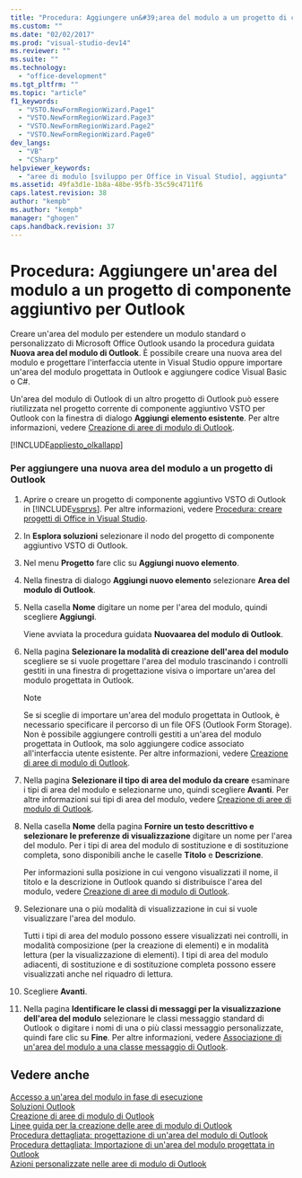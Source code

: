 ```yaml
---
title: "Procedura: Aggiungere un&#39;area del modulo a un progetto di componente aggiuntivo per Outlook | Microsoft Docs"
ms.custom: ""
ms.date: "02/02/2017"
ms.prod: "visual-studio-dev14"
ms.reviewer: ""
ms.suite: ""
ms.technology: 
  - "office-development"
ms.tgt_pltfrm: ""
ms.topic: "article"
f1_keywords: 
  - "VSTO.NewFormRegionWizard.Page1"
  - "VSTO.NewFormRegionWizard.Page3"
  - "VSTO.NewFormRegionWizard.Page2"
  - "VSTO.NewFormRegionWizard.Page0"
dev_langs: 
  - "VB"
  - "CSharp"
helpviewer_keywords: 
  - "aree di modulo [sviluppo per Office in Visual Studio], aggiunta"
ms.assetid: 49fa3d1e-1b8a-48be-95fb-35c59c4711f6
caps.latest.revision: 38
author: "kempb"
ms.author: "kempb"
manager: "ghogen"
caps.handback.revision: 37
---
```

# Procedura: Aggiungere un&#39;area del modulo a un progetto di componente aggiuntivo per Outlook
  Creare un'area del modulo per estendere un modulo standard o personalizzato di Microsoft Office Outlook usando la procedura guidata **Nuova area del modulo di Outlook**. È possibile creare una nuova area del modulo e progettare l'interfaccia utente in Visual Studio oppure importare un'area del modulo progettata in Outlook e aggiungere codice Visual Basic o C\#.  
  
 Un'area del modulo di Outlook di un altro progetto di Outlook può essere riutilizzata nel progetto corrente di componente aggiuntivo VSTO per Outlook con la finestra di dialogo **Aggiungi elemento esistente**. Per altre informazioni, vedere [Creazione di aree di modulo di Outlook](../vsto/creating-outlook-form-regions.md).  
  
 [!INCLUDE[appliesto_olkallapp](../vsto/includes/appliesto-olkallapp-md.md)]  
  
### Per aggiungere una nuova area del modulo a un progetto di Outlook  
  
1.  Aprire o creare un progetto di componente aggiuntivo VSTO di Outlook in [!INCLUDE[vsprvs](../sharepoint/includes/vsprvs-md.md)]. Per altre informazioni, vedere [Procedura: creare progetti di Office in Visual Studio](../vsto/how-to-create-office-projects-in-visual-studio.md).  
  
2.  In **Esplora soluzioni** selezionare il nodo del progetto di componente aggiuntivo VSTO di Outlook.  
  
3.  Nel menu **Progetto** fare clic su **Aggiungi nuovo elemento**.  
  
4.  Nella finestra di dialogo **Aggiungi nuovo elemento** selezionare **Area del modulo di Outlook**.  
  
5.  Nella casella **Nome** digitare un nome per l'area del modulo, quindi scegliere **Aggiungi**.  
  
     Viene avviata la procedura guidata **Nuovaarea del modulo di Outlook**.  
  
6.  Nella pagina **Selezionare la modalità di creazione dell'area del modulo** scegliere se si vuole progettare l'area del modulo trascinando i controlli gestiti in una finestra di progettazione visiva o importare un'area del modulo progettata in Outlook.  
  
    > [!NOTE]  
    >  Se si sceglie di importare un'area del modulo progettata in Outlook, è necessario specificare il percorso di un file OFS \(Outlook Form Storage\). Non è possibile aggiungere controlli gestiti a un'area del modulo progettata in Outlook, ma solo aggiungere codice associato all'interfaccia utente esistente. Per altre informazioni, vedere [Creazione di aree di modulo di Outlook](../vsto/creating-outlook-form-regions.md).  
  
7.  Nella pagina **Selezionare il tipo di area del modulo da creare** esaminare i tipi di area del modulo e selezionarne uno, quindi scegliere **Avanti**. Per altre informazioni sui tipi di area del modulo, vedere [Creazione di aree di modulo di Outlook](../vsto/creating-outlook-form-regions.md).  
  
8.  Nella casella **Nome** della pagina **Fornire un testo descrittivo e selezionare le preferenze di visualizzazione** digitare un nome per l'area del modulo. Per i tipi di area del modulo di sostituzione e di sostituzione completa, sono disponibili anche le caselle **Titolo** e **Descrizione**.  
  
     Per informazioni sulla posizione in cui vengono visualizzati il nome, il titolo e la descrizione in Outlook quando si distribuisce l'area del modulo, vedere [Creazione di aree di modulo di Outlook](../vsto/creating-outlook-form-regions.md).  
  
9. Selezionare una o più modalità di visualizzazione in cui si vuole visualizzare l'area del modulo.  
  
     Tutti i tipi di area del modulo possono essere visualizzati nei controlli, in modalità composizione \(per la creazione di elementi\) e in modalità lettura \(per la visualizzazione di elementi\). I tipi di area del modulo adiacenti, di sostituzione e di sostituzione completa possono essere visualizzati anche nel riquadro di lettura.  
  
10. Scegliere **Avanti**.  
  
11. Nella pagina **Identificare le classi di messaggi per la visualizzazione dell'area del modulo** selezionare le classi messaggio standard di Outlook o digitare i nomi di una o più classi messaggio personalizzate, quindi fare clic su **Fine**. Per altre informazioni, vedere [Associazione di un'area del modulo a una classe messaggio di Outlook](../vsto/associating-a-form-region-with-an-outlook-message-class.md).  
  
## Vedere anche  
 [Accesso a un'area del modulo in fase di esecuzione](../vsto/accessing-a-form-region-at-run-time.md)   
 [Soluzioni Outlook](../vsto/outlook-solutions.md)   
 [Creazione di aree di modulo di Outlook](../vsto/creating-outlook-form-regions.md)   
 [Linee guida per la creazione delle aree di modulo di Outlook](../vsto/guidelines-for-creating-outlook-form-regions.md)   
 [Procedura dettagliata: progettazione di un'area del modulo di Outlook](../vsto/walkthrough-designing-an-outlook-form-region.md)   
 [Procedura dettagliata: Importazione di un'area del modulo progettata in Outlook](../vsto/walkthrough-importing-a-form-region-that-is-designed-in-outlook.md)   
 [Azioni personalizzate nelle aree di modulo di Outlook](../vsto/custom-actions-in-outlook-form-regions.md)  
  
  